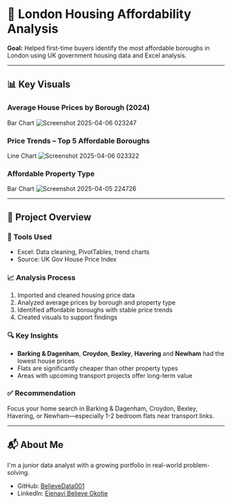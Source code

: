 # 🏡 London Housing Affordability Analysis

**Goal:** Helped first-time buyers identify the most affordable boroughs in London using UK government housing data and Excel analysis.

---

## 📊 Key Visuals

### Average House Prices by Borough (2024)
Bar Chart ![Screenshot 2025-04-06 023247](https://github.com/user-attachments/assets/89288ccc-a502-43b4-9bed-a0302ffec270)


### Price Trends – Top 5 Affordable Boroughs
Line Chart ![Screenshot 2025-04-06 023322](https://github.com/user-attachments/assets/a802af65-cfb7-489f-92a9-ded47c325ff7)


### Affordable Property Type
Bar Chart ![Screenshot 2025-04-05 224726](https://github.com/user-attachments/assets/45730d54-92e4-4ad6-867d-921984218c0a)

---

## 📁 Project Overview

### 🔧 Tools Used
- Excel: Data cleaning, PivotTables, trend charts
- Source: UK Gov House Price Index

### 📈 Analysis Process
1. Imported and cleaned housing price data
2. Analyzed average prices by borough and property type
3. Identified affordable boroughs with stable price trends
4. Created visuals to support findings

### 🔍 Key Insights
- **Barking & Dagenham**, **Croydon**, **Bexley**, **Havering** and **Newham** had the lowest house prices
- Flats are significantly cheaper than other property types
- Areas with upcoming transport projects offer long-term value

### ✅ Recommendation
Focus your home search in Barking & Dagenham, Croydon, Bexley, Havering, or Newham—especially 1-2 bedroom flats near transport links.

---

## 📬 About Me

I'm a junior data analyst with a growing portfolio in real-world problem-solving.

- GitHub: [BelieveData001](https://github.com/BelieveData001)
- LinkedIn: [Ejenavi Believe Okotie](linkedin.com/in/ejenavi-believe-okotie-63758333b)

